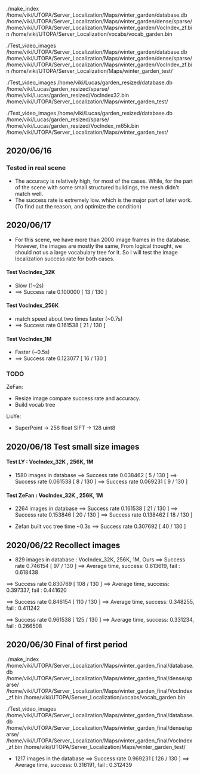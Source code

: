
./make_index /home/viki/UTOPA/Server_Localization/Maps/winter_garden/database.db /home/viki/UTOPA/Server_Localization/Maps/winter_garden/dense/sparse/ /home/viki/UTOPA/Server_Localization/Maps/winter_garden/VocIndex_zf.bin /home/viki/UTOPA/Server_Localization/vocabs/vocab_garden.bin

./Test_video_images /home/viki/UTOPA/Server_Localization/Maps/winter_garden/database.db /home/viki/UTOPA/Server_Localization/Maps/winter_garden/dense/sparse/ /home/viki/UTOPA/Server_Localization/Maps/winter_garden/VocIndex_zf.bin /home/viki/UTOPA/Server_Localization/Maps/winter_garden_test/


./Test_video_images /home/viki/Lucas/garden_resized/database.db /home/viki/Lucas/garden_resized/sparse/ /home/viki/Lucas/garden_resized/VocIndex32.bin /home/viki/UTOPA/Server_Localization/Maps/winter_garden_test/

./Test_video_images /home/viki/Lucas/garden_resized/database.db /home/viki/Lucas/garden_resized/sparse/ /home/viki/Lucas/garden_resized/VocIndex_m65k.bin /home/viki/UTOPA/Server_Localization/Maps/winter_garden_test/


## 2020/06/16

### Tested in real scene

* The accuracy is relatively high, for most of the cases. While, for the part of the scene with some small structured buildings, the mesh didn't match well. 
* The success rate is extremely low. which is the major part of later work. (To find out the reason, and optimize the condition)

## 2020/06/17

* For this scene, we have more than 2000 image frames in the database. However, the images are mostly the same, From logical thought, we should not us a large vocabulary tree for it. So I will test the image localization success rate for both cases.

#### Test VocIndex_32K
* Slow (1~2s)
* ==> Success rate 0.100000 [ 13 / 130 ]

#### Test VocIndex_256K
* match speed about two times faster (~0.7s)
* ==> Success rate 0.161538 [ 21 / 130 ]

#### Test VocIndex_1M
* Faster (~0.5s)
* ==> Success rate 0.123077 [ 16 / 130 ]


### TODO

ZeFan:
* Resize image compare success rate and accuracy.
* Build vocab tree

LiuYe:
* SuperPoint -> 256 float
  SIFT -> 128 uint8

## 2020/06/18 Test small size images

#### Test LY : VocIndex_32K , 256K, 1M
* 1580 images in database
==> Success rate 0.038462 [ 5 / 130 ]
==> Success rate 0.061538 [ 8 / 130 ]
==> Success rate 0.069231 [ 9 / 130 ]


#### Test ZeFan : VocIndex_32K , 256K, 1M
* 2264 images in database
==> Success rate 0.161538 [ 21 / 130 ]
==> Success rate 0.153846 [ 20 / 130 ]
==> Success rate 0.138462 [ 18 / 130 ]

* Zefan built voc tree
time ~0.3s
==> Success rate 0.307692 [ 40 / 130 ]


## 2020/06/22 Recollect images
* 829 images in database : VocIndex_32K, 256K, 1M, Ours
==> Success rate 0.746154 [ 97 / 130 ]
==> Average time,  success: 0.613619, fail : 0.618438

==> Success rate 0.830769 [ 108 / 130 ]
==> Average time,  success: 0.397337, fail : 0.441620

==> Success rate 0.846154 [ 110 / 130 ]
==> Average time,  success: 0.348255, fail : 0.411242

==> Success rate 0.961538 [ 125 / 130 ]
==> Average time,  success: 0.331234, fail : 0.266508


## 2020/06/30 Final of first period

./make_index /home/viki/UTOPA/Server_Localization/Maps/winter_garden_final/database.db /home/viki/UTOPA/Server_Localization/Maps/winter_garden_final/dense/sparse/ /home/viki/UTOPA/Server_Localization/Maps/winter_garden_final/VocIndex_zf.bin /home/viki/UTOPA/Server_Localization/vocabs/vocab_garden.bin

./Test_video_images /home/viki/UTOPA/Server_Localization/Maps/winter_garden_final/database.db /home/viki/UTOPA/Server_Localization/Maps/winter_garden_final/dense/sparse/ /home/viki/UTOPA/Server_Localization/Maps/winter_garden_final/VocIndex_zf.bin /home/viki/UTOPA/Server_Localization/Maps/winter_garden_test/

* 1217 images in the database
==> Success rate 0.969231 [ 126 / 130 ]
==> Average time,  success: 0.316191, fail : 0.312439



